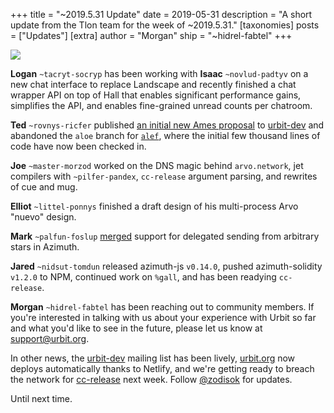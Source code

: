 +++
title = "~2019.5.31 Update"
date = 2019-05-31
description = "A short update from the Tlon team for the week of ~2019.5.31."
[taxonomies]
posts = ["Updates"]
[extra]
author = "Morgan"
ship = "~hidrel-fabtel"
+++

![](https://media.urbit.org/site/posts/updates/~2019.5.31-update-3.jpg)

**Logan** `~tacryt-socryp` has been working with **Isaac** `~novlud-padtyv` on a new chat interface to replace Landscape and recently finished a chat wrapper API on top of Hall that enables significant performance gains, simplifies the API, and enables fine-grained unread counts per chatroom.
 
**Ted** `~rovnys-ricfer` published [an initial new Ames proposal](https://groups.google.com/a/urbit.org/forum/#!topic/dev/91oMaUwtVzE) to [urbit-dev](https://groups.google.com/a/urbit.org/forum/#!forum/dev) and abandoned the `aloe` branch for [`alef`](https://github.com/urbit/arvo/tree/alef), where the initial few thousand lines of code have now been checked in.

**Joe** `~master-morzod` worked on the DNS magic behind `arvo.network`, jet compilers with `~pilfer-pandex`, `cc-release` argument parsing, and rewrites of cue and mug.

**Elliot** `~littel-ponnys` finished a draft design of his multi-process Arvo "nuevo" design.

**Mark** `~palfun-foslup` [merged](https://github.com/urbit/azimuth/pull/17) support for delegated sending from arbitrary stars in Azimuth.

**Jared** `~nidsut-tomdun` released azimuth-js `v0.14.0`, pushed azimuth-solidity `v1.2.0` to NPM, continued work on `%gall`, and has been readying `cc-release`. 

**Morgan** `~hidrel-fabtel` has been reaching out to community members. If you're interested in talking with us about your experience with Urbit so far and what you'd like to see in the future, please let us know at [support@urbit.org](mailto:support@urbit.org). 

In other news, the [urbit-dev](https://groups.google.com/a/urbit.org/forum/#!forum/dev) mailing list has been lively, [urbit.org](https://github.com/urbit/urbit.org) now deploys automatically thanks to Netlify, and we're getting ready to breach the network for [cc-release](https://github.com/urbit/urbit/tree/cc-release) next week. Follow [@zodisok](https://twitter.com/zodisok) for updates.

Until next time.